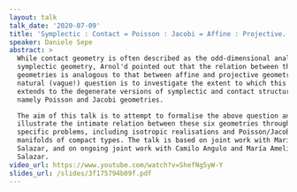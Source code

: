 ```yaml
---
layout: talk
talk_date: '2020-07-09'
title: 'Symplectic : Contact = Poisson : Jacobi = Affine : Projective.'
speaker: Daniele Sepe
abstract: >
  While contact geometry is often described as the odd-dimensional analogue of
  symplectic geometry, Arnol'd pointed out that the relation between these two
  geometries is analogous to that between affine and projective geometries. A
  natural (vague!) question is to investigate the extent to which this analogy
  extends to the degenerate versions of symplectic and contact structures,
  namely Poisson and Jacobi geometries.

  The aim of this talk is to attempt to formalise the above question and to
  illustrate the intimate relation between these six geometries through a few
  specific problems, including isotropic realisations and Poisson/Jacobi
  manifolds of compact types. The talk is based on joint work with María Amelia
  Salazar, and on ongoing joint work with Camilo Angulo and María Amelia
  Salazar.
video_url: https://www.youtube.com/watch?v=ShefNg5yW-Y
slides_url: /slides/3f175794b09f.pdf
---
```

